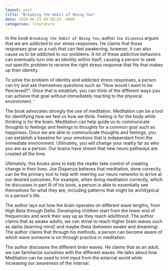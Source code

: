 ```yaml
---
layout: post
title: "Breaking the Habit of Being You"
date: 2018-06-23 09:50:01 -0600
categories: literature
---
```


In the book `Breaking the Habit of Being You`, author `Joe Dispenza` argues that we are addicted to our stress responses. He claims that those responses give us a rush that can feel awakening, however, it can also cause us to be addicted to our problems. A lot of these addictive behaviors can eventually turn into an identity within itself, causing a person to seek out specific problem to receive  the right stress response that fits that makes up their identity.

To solve the problem of identity and addicted stress responses, a person can try and ask themselves questions such as "How would I want to be Percieved?". Once that is establish, you can think of the different ways you can achieve that goal without immediately reacting to the physical environment. 
'

The book advocates strongly the use of meditation. Meditation can be a tool for identifying how we feel vs how we think. Feeling is for the body while thinking is for the brain. Meditation can help guide us to communicate thoughts to feelings and feelings to thoughts for a common goal such as happiness. Once we are able to communicate thoughts and feelings, you can establish a baseline for your emotions that is independant from the immediate environment. Ultimately, you will change your reality far as who you are as a person. Our brains have shown that new neuro pathways are created all the time. 

Ultimately, this books aims to help the reader take control of creating change in their lives. Joe Dispenza believes that meditation, done correctly, can be the primary tool to help with rewiring our neuro networks to arrive at our desired outcomes. For example, when doing meditation correctly, which he discusses in part III of his book, a person is able to essentially see themselves for what they are, including patterns that might be architypical in a person's life.

The author lays out how the brain operates on different wave lengths, from High Beta through Delta. Developing children start from the lower end of frequencies and work their way up as they reach adulthood. The author claims that as awake adults, we can strive to reach higher brain waves such as alpha (learning mind) and maybe theta (between awake and dreaming). The author claims that through his methods, a person can become aware of which wave someone is on through practice in meditation. 
 
The author discusses the different brain waves. He claims that as an adult, we can familiarize ourselves with the different waves. He talks about how Meditation can be used to limit input from the external world while increasing our awareness of the internal. 
